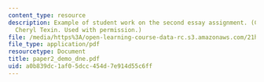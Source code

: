 ```yaml
---
content_type: resource
description: Example of student work on the second essay assignment. (Courtesy of
  Cheryl Texin. Used with permission.)
file: /media/https%3A/open-learning-course-data-rc.s3.amazonaws.com/21h-301-the-ancient-world-greece-fall-2004/a0b839dc1af05dcc454d7e914d55c6ff_paper2_demo_dne.pdf
file_type: application/pdf
resourcetype: Document
title: paper2_demo_dne.pdf
uid: a0b839dc-1af0-5dcc-454d-7e914d55c6ff
---
```

